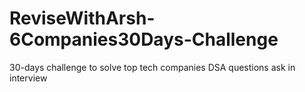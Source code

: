 # ReviseWithArsh-6Companies30Days-Challenge
30-days challenge to solve top tech companies DSA questions ask in interview
